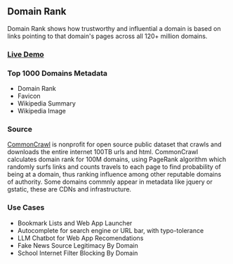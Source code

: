 ## Domain Rank 

Domain Rank shows how trustworthy and influential a domain is based on links pointing to that domain's pages across all 120+ million domains. 

### [Live Demo](https://domain-rank.vercel.app)

### Top 1000 Domains Metadata

* Domain Rank
* Favicon
* Wikipedia Summary 
* Wikipedia Image

### Source

[CommonCrawl](https://data.commoncrawl.org/projects/hyperlinkgraph/cc-main-2024-feb-apr-may/index.html) is nonprofit for open source public dataset that crawls and downloads the entire internet 100TB urls and html. CommonCrawl calculates domain rank for 100M domains, using PageRank algorithm which randomly surfs links and counts travels to each page to find probability of being at a domain, thus ranking influence among other reputable domains of authority. Some domains commnly appear in metadata like jquery or gstatic, these are CDNs and infrastructure.

### Use Cases

* Bookmark Lists and Web App Launcher
* Autocomplete for search engine or URL bar, with typo-tolerance
* LLM Chatbot for Web App Recomendations
* Fake News Source Legitimacy By Domain 
* School Internet Filter Blocking By Domain 
